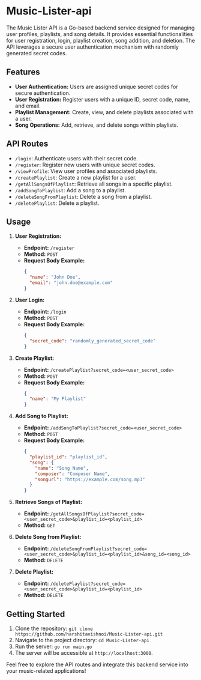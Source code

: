 # Music-Lister-api

The Music Lister API is a Go-based backend service designed for managing user profiles, playlists, and song details. It provides essential functionalities for user registration, login, playlist creation, song addition, and deletion. The API leverages a secure user authentication mechanism with randomly generated secret codes.

## Features

- **User Authentication:** Users are assigned unique secret codes for secure authentication.
- **User Registration:** Register users with a unique ID, secret code, name, and email.
- **Playlist Management:** Create, view, and delete playlists associated with a user.
- **Song Operations:** Add, retrieve, and delete songs within playlists.

## API Routes

- `/login`: Authenticate users with their secret code.
- `/register`: Register new users with unique secret codes.
- `/viewProfile`: View user profiles and associated playlists.
- `/createPlaylist`: Create a new playlist for a user.
- `/getAllSongsOfPlaylist`: Retrieve all songs in a specific playlist.
- `/addSongToPlaylist`: Add a song to a playlist.
- `/deleteSongFromPlaylist`: Delete a song from a playlist.
- `/deletePlaylist`: Delete a playlist.

## Usage

1. **User Registration:**
   - **Endpoint:** `/register`
   - **Method:** `POST`
   - **Request Body Example:**
     ```json
     {
       "name": "John Doe",
       "email": "john.doe@example.com"
     }
     ```
2. **User Login:**
   - **Endpoint:** `/login`
   - **Method:** `POST`
   - **Request Body Example:**
     ```json
     {
       "secret_code": "randomly_generated_secret_code"
     }
     ```

3. **Create Playlist:**
   - **Endpoint:** `/createPlaylist?secret_code=<user_secret_code>`
   - **Method:** `POST`
   - **Request Body Example:**
     ```json
     {
       "name": "My Playlist"
     }
     ```

4. **Add Song to Playlist:**
   - **Endpoint:** `/addSongToPlaylist?secret_code=<user_secret_code>`
   - **Method:** `POST`
   - **Request Body Example:**
     ```json
     {
       "playlist_id": "playlist_id",
       "song": {
         "name": "Song Name",
         "composer": "Composer Name",
         "songurl": "https://example.com/song.mp3"
       }
     }
     ```

5. **Retrieve Songs of Playlist:**
   - **Endpoint:** `/getAllSongsOfPlaylist?secret_code=<user_secret_code>&playlist_id=<playlist_id>`
   - **Method:** `GET`

6. **Delete Song from Playlist:**
   - **Endpoint:** `/deleteSongFromPlaylist?secret_code=<user_secret_code>&playlist_id=<playlist_id>&song_id=<song_id>`
   - **Method:** `DELETE`

7. **Delete Playlist:**
   - **Endpoint:** `/deletePlaylist?secret_code=<user_secret_code>&playlist_id=<playlist_id>`
   - **Method:** `DELETE`

## Getting Started

1. Clone the repository: `git clone https://github.com/harshitavishnoi/Music-Lister-api.git`
2. Navigate to the project directory: `cd Music-Lister-api`
3. Run the server: `go run main.go`
4. The server will be accessible at `http://localhost:3000`.

Feel free to explore the API routes and integrate this backend service into your music-related applications!
